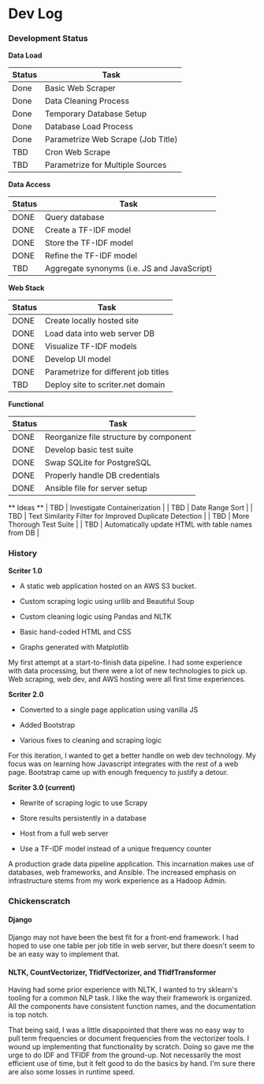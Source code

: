 # Dev Log

### Development Status

**Data Load**

| Status  | Task |
|---|---|
| Done | Basic Web Scraper |
| Done | Data Cleaning Process |
| Done | Temporary Database Setup |
| Done | Database Load Process |
| Done | Parametrize Web Scrape (Job Title) |
| TBD | Cron Web Scrape |
| TBD | Parametrize for Multiple Sources |


**Data Access**

| Status  | Task |
|---|---|
| DONE | Query database |
| DONE | Create a TF-IDF model |
| DONE | Store the TF-IDF model |
| DONE | Refine the TF-IDF model |
| TBD | Aggregate synonyms (i.e. JS and JavaScript) |


**Web Stack**

| Status  | Task |
|---|---|
| DONE | Create locally hosted site |
| DONE | Load data into web server DB |
| DONE | Visualize TF-IDF models |
| DONE | Develop UI model |
| DONE | Parametrize for different job titles |
| TBD | Deploy site to scriter.net domain |


**Functional**

| Status  | Task |
|---|---|
| DONE | Reorganize file structure by component |
| DONE | Develop basic test suite |
| DONE | Swap SQLite for PostgreSQL |
| DONE | Properly handle DB credentials |
| DONE | Ansible file for server setup |


** Ideas **
| TBD | Investigate Containerization |
| TBD | Date Range Sort |
| TBD | Text Similarity Filter for Improved Duplicate Detection |
| TBD | More Thorough Test Suite |
| TBD | Automatically update HTML with table names from DB |


### History

**Scriter 1.0**

* A static web application hosted on an AWS S3 bucket. 

* Custom scraping logic using urllib and Beautiful Soup

* Custom cleaning logic using Pandas and NLTK

* Basic hand-coded HTML and CSS

* Graphs generated with Matplotlib

My first attempt at a start-to-finish data pipeline. I had some
experience with data processing, but there were a lot of new
technologies to pick up. Web scraping, web dev, and AWS hosting were all
first time experiences. 


**Scriter 2.0**

* Converted to a single page application using vanilla JS

* Added Bootstrap 

* Various fixes to cleaning and scraping logic

For this iteration, I wanted to get a better handle on web dev
technology. My focus was on learning how Javascript integrates with
the rest of a web page. Bootstrap came up with enough frequency to
justify a detour.


**Scriter 3.0 (current)**

* Rewrite of scraping logic to use Scrapy

* Store results persistently in a database

* Host from a full web server

* Use a TF-IDF model instead of a unique frequency counter

A production grade data pipeline application. This incarnation makes
use of databases, web frameworks, and Ansible. The increased emphasis
on infrastructure stems from my work experience as a Hadoop Admin.


### Chickenscratch

#### Django

Django may not have been the best fit for a front-end framework. I had
hoped to use one table per job title in web server, but there doesn't seem
to be an easy way to implement that.

#### NLTK, CountVectorizer, TfidfVectorizer, and TfidfTransformer

Having had some prior experience with NLTK, I wanted to try sklearn's tooling
for a common NLP task. I like the way their framework is organized. All the
components have consistent function names, and the documentation is top notch.

That being said, I was a little disappointed that there was no easy way to pull
term frequencies or document frequencies from the vectorizer tools. I wound up
implementing that functionality by scratch. Doing so gave me the urge to do IDF
and TFIDF from the ground-up. Not necessarily the most efficient use of time, but
it felt good to do the basics by hand. I'm sure there are also some losses in runtime
speed.
